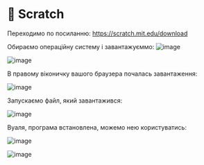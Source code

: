 # 📝 Scratch
Переходимо по посиланню: https://scratch.mit.edu/download 

Обираємо операційну систему і завантажуєммо: ![image](https://github.com/user-attachments/assets/4e22da01-6672-4c2e-9053-4d457d9e29c9)

![image](https://github.com/user-attachments/assets/42d27612-ff1a-4b1f-9329-305e954bad0d)

В правому віконичку вашого браузера почалась завантаження: 

![image](https://github.com/user-attachments/assets/77ee3e9d-f265-41a0-9dce-003f6f9cc66a)

Запускаємо файл, який завантажився: 

![image](https://github.com/user-attachments/assets/1498bbd8-782f-4ae4-bd45-d16efc78a40c)

Вуаля, програма встановлена, можемо нею користуватись: 

![image](https://github.com/user-attachments/assets/ea30b3d3-f3b0-4144-933a-3a099ba9395d)

![image](https://github.com/user-attachments/assets/9b6f523f-6394-4ab3-a924-38c1a36fb228)

